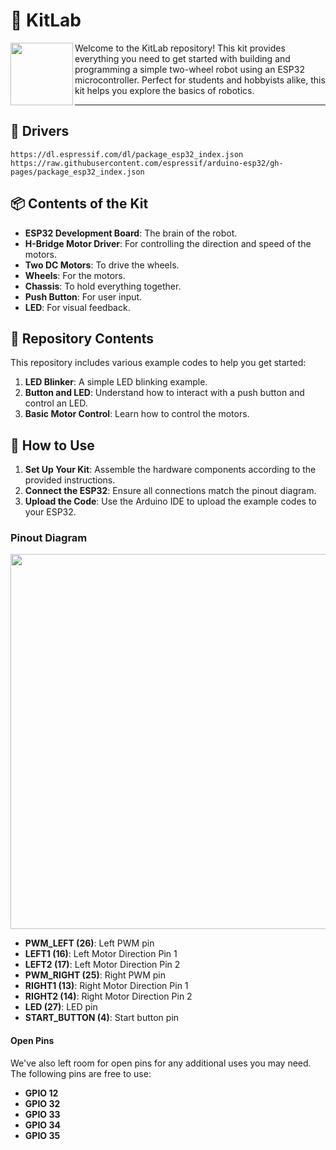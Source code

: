 # 🚀 KitLab

<img align="left" src="https://github.com/RAS-IEEE-Universidad-de-Guanajuato/KitLab/assets/84588180/e64f0dec-2b29-4dd2-8158-4d3a021f3979" width="100">

Welcome to the KitLab repository! This kit provides everything you need to get started with building and programming a simple two-wheel robot using an ESP32 microcontroller. Perfect for students and hobbyists alike, this kit helps you explore the basics of robotics.

---

## 🔗 Drivers
```
https://dl.espressif.com/dl/package_esp32_index.json
https://raw.githubusercontent.com/espressif/arduino-esp32/gh-pages/package_esp32_index.json
```

## 📦 Contents of the Kit

- **ESP32 Development Board**: The brain of the robot.
- **H-Bridge Motor Driver**: For controlling the direction and speed of the motors.
- **Two DC Motors**: To drive the wheels.
- **Wheels**: For the motors.
- **Chassis**: To hold everything together.
- **Push Button**: For user input.
- **LED**: For visual feedback.

## 📝 Repository Contents

This repository includes various example codes to help you get started:

1. **LED Blinker**: A simple LED blinking example.
2. **Button and LED**: Understand how to interact with a push button and control an LED.
3. **Basic Motor Control**: Learn how to control the motors.

## 📖 How to Use

1. **Set Up Your Kit**: Assemble the hardware components according to the provided instructions.
2. **Connect the ESP32**: Ensure all connections match the pinout diagram.
3. **Upload the Code**: Use the Arduino IDE to upload the example codes to your ESP32.

### Pinout Diagram

<p align="center">
  <img width="600" src="https://github.com/RAS-IEEE-Universidad-de-Guanajuato/KitLab/assets/84588180/c453041f-ed3d-412f-99be-b922f5d6133d">
</p>

- **PWM_LEFT (26)**: Left PWM pin
- **LEFT1 (16)**: Left Motor Direction Pin 1
- **LEFT2 (17)**: Left Motor Direction Pin 2
- **PWM_RIGHT (25)**: Right PWM pin
- **RIGHT1 (13)**: Right Motor Direction Pin 1
- **RIGHT2 (14)**: Right Motor Direction Pin 2
- **LED (27)**: LED pin
- **START_BUTTON (4)**: Start button pin

#### Open Pins

We've also left room for open pins for any additional uses you may need. The following pins are free to use:

- **GPIO 12**
- **GPIO 32**
- **GPIO 33**
- **GPIO 34**
- **GPIO 35**
